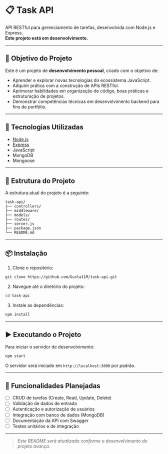 # 📋 Task API

API RESTful para gerenciamento de tarefas, desenvolvida com Node.js e Express.  
**Este projeto está em desenvolvimento.**

---

## 🎯 Objetivo do Projeto

Este é um projeto de **desenvolvimento pessoal**, criado com o objetivo de:

- Aprender e explorar novas tecnologias do ecossistema JavaScript.
- Adquirir prática com a construção de APIs RESTful.
- Aprimorar habilidades em organização de código, boas práticas e estruturação de projetos.
- Demonstrar competências técnicas em desenvolvimento backend para fins de portfólio.

---

## 🚀 Tecnologias Utilizadas

- [Node.js](https://nodejs.org/)
- [Express](https://expressjs.com/)
- JavaScript
- MongoDB
- Mongoose

---

## 📁 Estrutura do Projeto

A estrutura atual do projeto é a seguinte:

```
task-api/
├── controllers/
├── middleware/
├── models/
├── routes/
├── server.js
├── package.json
└── README.md
```

---

## 📦 Instalação

1. Clone o repositório:

```bash
git clone https://github.com/Gusta11M/task-api.git
```

2. Navegue até o diretório do projeto:

```bash
cd task-api
```

3. Instale as dependências:

```bash
npm install
```

---

## ▶️ Executando o Projeto

Para iniciar o servidor de desenvolvimento:

```bash
npm start
```

O servidor será iniciado em `http://localhost:3000` por padrão.

---

## 📌 Funcionalidades Planejadas

- [ ] CRUD de tarefas (Create, Read, Update, Delete)
- [ ] Validação de dados de entrada
- [ ] Autenticação e autorização de usuários
- [ ] Integração com banco de dados (MongoDB)
- [ ] Documentação da API com Swagger
- [ ] Testes unitários e de integração

---

> *Este README será atualizado conforme o desenvolvimento do projeto avança.*
